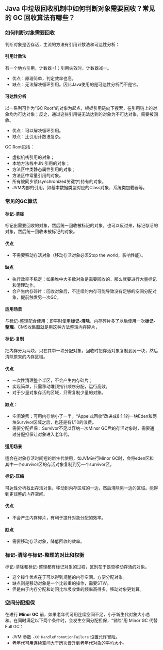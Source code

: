 ## Java 中垃圾回收机制中如何判断对象需要回收？常见的 GC 回收算法有哪些？

### 如何判断对象需要回收
判断对象是否存活，主流的方法有引用计数法和可达性分析：

#### 引用计数法
有一个地方引用，计数器+1；引用失效时，计数器减一。

- 优点：原理简单，判定效率也高。
- 缺点：无法解决循环引用。因此Java使用的是可达性分析而不是它。

#### 可达性分析
以一系列可作为“GC Root”的对象为起点，根据引用链向下搜索，在引用链上的对象均为可达对象；反之，通过这些引用链无法达到的对象为不可达对象，需要被回收。

- 优点：可以解决循环引用。
- 缺点：比引用计数法复杂。

GC Root包括：

- 虚拟机栈引用的对象；
- 本地方法栈中JNI引用的对象；
- 方法区中类静态属性引用的对象；
- 方法区中常量引用的对象。
- 所有被同步锁(synchronized关键字)持有的对象。
- JVM内部的引用，如基本数据类型对应的Class对象，系统类加载器等。

### 常见的GC算法

#### 标记-清除
标记出需要回收的对象，然后统一回收被标记的对象。也可以反过来，标记存活的对象，然后统一回收未被标记的对象。
#### 优点

- 不需要移动存活对象（移动存活对象必须Stop the world，影响性能）。

#### 缺点

- 执行效率不稳定：如果堆中大多数对象是需要回收的，那么就要进行大量标记和清理动作。
- 会产生内存碎片：回收对象后，不连续的内存可能导致没有足够的空间分配对象，提前触发另一次GC。

#### 适用场景
与标记-整理配合使用：即平时使用**标记-清除**，内存碎片多了以后使用一次**标记-整理**。CMS收集器就是用这种方法整理内存碎片，

#### 标记-复制
把内存分为两块，只在其中一块分配对象，回收时把存活对象复制到另一块，然后清除原来的内存区域。
#### 优点

- 一次性清理整个半区，不会产生内存碎片；
- 实现简单，只需移动堆顶指针顺序分配，运行高效。
- 对于少量对象存活的区域，只需复制少量的对象。

#### 缺点：

- 空间浪费：可用内存缩小了一半。“Appel式回收”改进成8:1:1的一块Eden和两块Survivor区域之后，也还是有1/10的浪费。
- 需要分配担保：Survivor不足以容纳一次Minor GC后的存活对象时，需要通过分配担保让对象进入老年代。

#### 适用场景
适合在对象存活时间短的新生代使用，如JVM进行Minor GC时，会将eden区和其中一个survivor区的存活对象复制到另一个survivor区。
#### 标记-压缩
可达性分析找出存活对象，移动到内存区域的一边，然后清除另一边的区域。能得到更规整的内存空间。
#### 优点

- 不会产生内存碎片，有利于提升对象分配的效率。

#### 缺点

- 需要移动存活对象，降低回收的效率。

### 标记-清除与标记-整理的对比和权衡
标记-清除和标记-整理都有标记对象的过程，区别在于是否移动存活的对象。

- 这个操作优点在于可以得到规整的内存空间。方便分配对象。
- 缺点则是移动对象是一个比较重的操作，需要STW。
- 但是由于内存分配和访问比垃圾收集的频率高得多，移动对象更划算。

### 空间分配担保
在进行 **Minor GC** 前，如果老年代可用连续空间不足，小于新生代对象大小总和。在同时满足以下两个条件时，会发生空间分配担保，“冒险”用 Minor GC 代替 Full GC：

- JVM 参数 ```-XX:HandlePromotionFailure``` 设置允许冒险。
- 老年代可用连续空间大于历次晋升到老年代对象的平均大小。